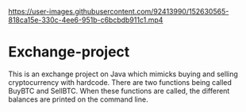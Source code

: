 

https://user-images.githubusercontent.com/92413990/152630565-818ca15e-330c-4ee6-951b-c6bcbdb911c1.mp4

# Exchange-project
This is an exchange project on Java which mimicks buying and selling cryptocurrency with hardcode. There are two functions being called BuyBTC and SellBTC. When these functions are called, the different balances are printed on the command line.
